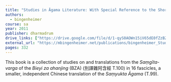 ```yaml
---
title: "Studies in Āgama Literature: With Special Reference to the Shorter Chinese *Saṃyuktāgama*"
authors:
  - bingenheimer
course: sa
year: 2011
publisher: dharmadrum
drive_links: ["https://drive.google.com/file/d/1-qyS0AOWn15iV65dE0fZzBZMn6XI6g1m/view?usp=drivesdk"]
external_url: "https://mbingenheimer.net/publications/bingenheimer_StudiesInAgamaLit_2011.pdf"
pages: 332
---
```


This book is a collection of studies on and translations from the *Saṃgīta-varga* of the *Bieyi za ahanjing* (BZA) (別譯雜阿含經 T.100) in 16 fascicles, a smaller, independent Chinese translation of the *Saṃyukta Āgama* (T.99).
